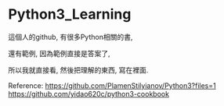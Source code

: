 # Python3_Learning

這個人的github, 有很多Python相關的書,

還有範例, 因為範例直接是答案了,

所以我就直接看, 然後把理解的東西, 寫在裡面.

Reference:
https://github.com/PlamenStilyianov/Python3?files=1
https://github.com/yidao620c/python3-cookbook
